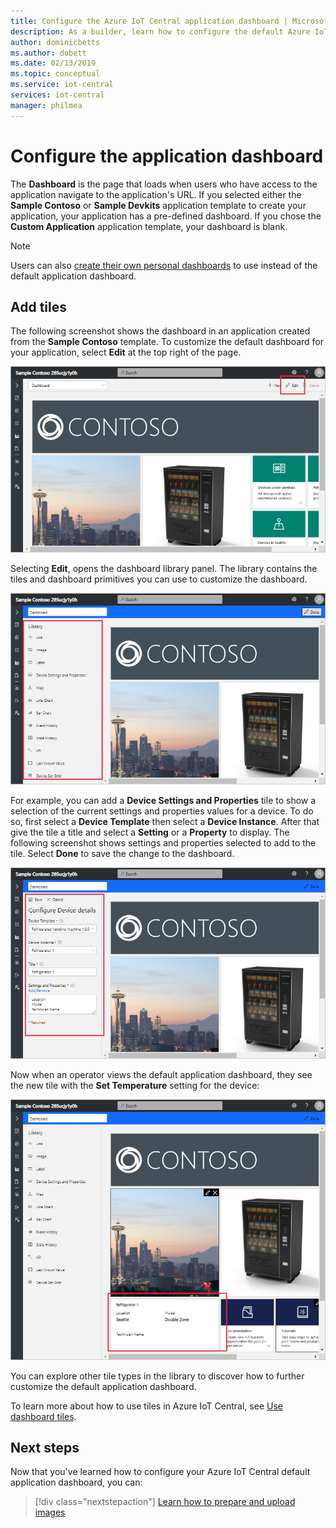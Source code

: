 ```yaml
---
title: Configure the Azure IoT Central application dashboard | Microsoft Docs
description: As a builder, learn how to configure the default Azure IoT Central application dashboard.
author: dominicbetts
ms.author: dobett
ms.date: 02/13/2019
ms.topic: conceptual
ms.service: iot-central
services: iot-central
manager: philmea
---
```


# Configure the application dashboard

The **Dashboard** is the page that loads when users who have access to the application navigate to the application's URL. If you selected either the **Sample Contoso** or **Sample Devkits** application template to create your application, your application has a pre-defined dashboard. If you chose the **Custom Application** application template, your dashboard is blank.

> [!NOTE]
> Users can also [create their own personal dashboards](howto-personalize-dashboard.md) to use instead of the default application dashboard.

## Add tiles

The following screenshot shows the dashboard in an application created from the **Sample Contoso** template. To customize the default dashboard for your application, select **Edit** at the top right of the page.

![Dashboard for applications based on the "Sample Contoso" template](media/howto-configure-homepage/image1a.png)

Selecting **Edit**, opens the dashboard library panel. The library contains the tiles and dashboard primitives you can use to customize the dashboard.

![Dashboard library](media/howto-configure-homepage/image2a.png)

For example, you can add a **Device Settings and Properties** tile to show a selection of the current settings and properties values for a device. To do so, first select a **Device Template** then select a **Device Instance**. After that give the tile a title and select a **Setting** or a **Property** to display. The following screenshot shows settings and properties selected to add to the tile. Select **Done** to save the change to the dashboard.

!["Configure Device Details" form with details for settings and properties](media/howto-configure-homepage/image3a.png)

Now when an operator views the default application dashboard, they see the new tile with the **Set Temperature** setting for the device:

!["Dashboard" tab with displayed settings and properties for the tile](media/howto-configure-homepage/image4a.png)

You can explore other tile types in the library to discover how to further customize the default application dashboard.

To learn more about how to use tiles in Azure IoT Central, see [Use dashboard tiles](howto-use-tiles.md).

## Next steps

Now that you've learned how to configure your Azure IoT Central default application dashboard, you can:

> [!div class="nextstepaction"]
> [Learn how to prepare and upload images](howto-prepare-images.md)
